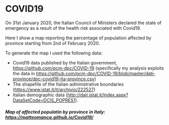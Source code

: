 # COVID19
On 31st January 2020, the Italian Council of Ministers declared the state of emergency as a result of the health risk associated with Covid19.

Here I show a map reporting the percentage of population affected by province starting from 2nd of February 2020.

To generate the map I used the following data:

- Covid19 data published by the Italian government, https://github.com/pcm-dpc/COVID-19 (specifically my analysis exploits the data in https://github.com/pcm-dpc/COVID-19/blob/master/dati-province/dpc-covid19-ita-province.csv)
- The shapefile of the Italian administrative boundaries (https://www.istat.it/it/archivio/222527)
- Italian demographic data (http://dati.istat.it/Index.aspx?DataSetCode=DCIS_POPRES1).

##### Map of affected populatin by province in Italy: https://matteomanca.github.io/Covid19/
